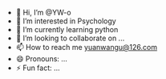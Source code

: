 - 👋 Hi, I’m @YW-o
- 👀 I’m interested in Psychology
- 🌱 I’m currently learning python
- 💞️ I’m looking to collaborate on ...
- 📫 How to reach me yuanwangu@126.com
- 😄 Pronouns: ...
- ⚡ Fun fact: ...

<!---
YW-o/YW-o is a ✨ special ✨ repository because its `README.md` (this file) appears on your GitHub profile.
You can click the Preview link to take a look at your changes.
--->
